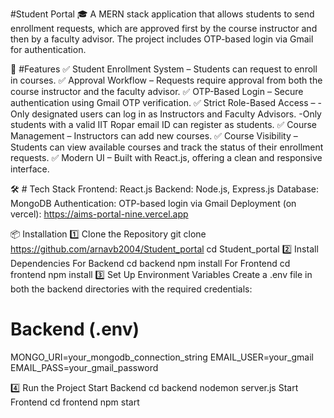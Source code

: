 #Student Portal 🎓
A MERN stack application that allows students to send enrollment requests, which are approved first by the course instructor and then by a faculty advisor. The project includes OTP-based login via Gmail for authentication.

🚀 #Features
✅ Student Enrollment System – Students can request to enroll in courses.
✅ Approval Workflow – Requests require approval from both the course instructor and the faculty advisor.
✅ OTP-Based Login – Secure authentication using Gmail OTP verification.
✅ Strict Role-Based Access –
     -Only designated users can log in as Instructors and Faculty Advisors.
     -Only students with a valid IIT Ropar email ID can register as students.
✅ Course Management – Instructors can add new courses.
✅ Course Visibility – Students can view available courses and track the status of their enrollment requests.
✅ Modern UI – Built with React.js, offering a clean and responsive interface.

🛠️ # Tech Stack
Frontend: React.js
Backend: Node.js, Express.js
Database: MongoDB
Authentication: OTP-based login via Gmail
Deployment (on vercel): https://aims-portal-nine.vercel.app


📦 Installation
1️⃣ Clone the Repository
git clone https://github.com/arnavb2004/Student_portal
cd Student_portal
2️⃣ Install Dependencies
For Backend
cd backend
npm install
For Frontend
cd frontend
npm install
3️⃣ Set Up Environment Variables
Create a .env file in both the backend  directories with the required credentials:
# Backend (.env)
MONGO_URI=your_mongodb_connection_string
EMAIL_USER=your_gmail
EMAIL_PASS=your_gmail_password

4️⃣ Run the Project
Start Backend
cd backend
nodemon server.js
Start Frontend
cd frontend
npm start
